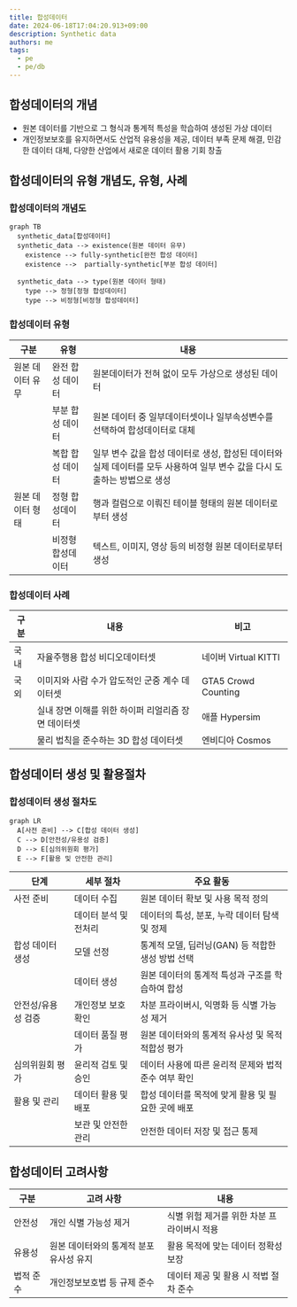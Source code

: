 ```yaml
---
title: 합성데이터
date: 2024-06-18T17:04:20.913+09:00
description: Synthetic data
authors: me
tags:
  - pe
  - pe/db
---
```


## 합성데이터의 개념

- 원본 데이터를 기반으로 그 형식과 통계적 특성을 학습하여 생성된 가상 데이터
- 개인정보보호를 유지하면서도 산업적 유용성을 제공, 데이터 부족 문제 해결, 민감한 데이터 대체, 다양한 산업에서 새로운 데이터 활용 기회 창출

## 합성데이터의 유형 개념도, 유형, 사례

### 합성데이터의 개념도

```mermaid
graph TB
  synthetic_data[합성데이터]
  synthetic_data --> existence(원본 데이터 유무)
    existence --> fully-synthetic[완전 합성 데이터]
    existence -->  partially-synthetic[부분 합성 데이터]

  synthetic_data --> type(원본 데이터 형태)
    type --> 정형[정형 합성데이터]
    type --> 비정형[비정형 합성데이터]
```

### 합성데이터 유형

| 구분 | 유형 | 내용 |
| --- | --- | --- |
| 원본 데이터 유무 | 완전 합성 데이터 | 원본데이터가 전혀 없이 모두 가상으로 생성된 데이터 |
| | 부분 합성 데이터 | 원본 데이터 중 일부데이터셋이나 일부속성변수를 선택하여 합성데이터로 대체 |
| | 복합 합성 데이터 | 일부 변수 값을 합성 데이터로 생성, 합성된 데이터와 실제 데이터를 모두 사용하여 일부 변수 값을 다시 도출하는 방법으로 생성 |
| 원본 데이터 형태 | 정형 합성데이터 | 행과 컬럼으로 이뤄진 테이블 형태의 원본 데이터로부터 생성 |
| | 비정형 합성데이터 | 텍스트, 이미지, 영상 등의 비정형 원본 데이터로부터 생성 |

### 합성데이터 사례

| 구분 | 내용 | 비고 |
| --- | --- | -- |
| 국내 | 자율주행용 합성 비디오데이터셋 | 네이버 Virtual KITTI |
| 국외 | 이미지와 사람 수가 압도적인 군중 계수 데이터셋 | GTA5 Crowd Counting |
| | 실내 장면 이해를 위한 하이퍼 리얼리즘 장면 데이터셋 | 애플 Hypersim |
| | 물리 법칙을 준수하는 3D 합성 데이터셋 | 엔비디아 Cosmos |

## 합성데이터 생성 및 활용절차

### 합성데이터 생성 절차도

```mermaid
graph LR
  A[사전 준비] --> C[합성 데이터 생성]
  C --> D[안전성/유용성 검증]
  D --> E[심의위원회 평가]
  E --> F[활용 및 안전한 관리]
```

| 단계 | 세부 절차 | 주요 활동 |
| --- | --- | --- |
| 사전 준비 | 데이터 수집 | 원본 데이터 확보 및 사용 목적 정의 |
| | 데이터 분석 및 전처리 | 데이터의 특성, 분포, 누락 데이터 탐색 및 정제 |
| 합성 데이터 생성 | 모델 선정 | 통계적 모델, 딥러닝(GAN) 등 적합한 생성 방법 선택 |
| | 데이터 생성 | 원본 데이터의 통계적 특성과 구조를 학습하여 합성 |
| 안전성/유용성 검증 | 개인정보 보호 확인 | 차분 프라이버시, 익명화 등 식별 가능성 제거 |
| | 데이터 품질 평가 | 원본 데이터와의 통계적 유사성 및 목적 적합성 평가 |
| 심의위원회 평가 | 윤리적 검토 및 승인 | 데이터 사용에 따른 윤리적 문제와 법적 준수 여부 확인 |
| 활용 및 관리 | 데이터 활용 및 배포 | 합성 데이터를 목적에 맞게 활용 및 필요한 곳에 배포 |
| | 보관 및 안전한 관리 | 안전한 데이터 저장 및 접근 통제 |

## 합성데이터 고려사항

| 구분 | 고려 사항 | 내용 |
| --- | --- | --- |
| 안전성 | 개인 식별 가능성 제거 | 식별 위험 제거를 위한 차분 프라이버시 적용 |
| 유용성 | 원본 데이터와의 통계적 분포 유사성 유지 | 활용 목적에 맞는 데이터 정확성 보장 |
| 법적 준수 | 개인정보보호법 등 규제 준수 | 데이터 제공 및 활용 시 적법 절차 준수 |
